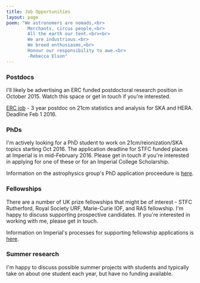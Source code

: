 ```yaml
---
title: Job Opportunities
layout: page
poem: "We astronomers are nomads,<br>
		Merchants, circus people,<br>
		All the earth our tent.<br><br>
		We are industrious.<br>
		We breed enthusiasms,<br>
		Honour our responsibility to awe.<br>
		-Rebecca Elson"
---
```


### Postdocs

I\'ll likely be advertising an ERC funded postdoctoral research position in October 2015. Watch this space or get in touch if you\'re interested.

[ERC job](job-erc.html) - 3 year postdoc on 21cm statistics and analysis for SKA and HERA. Deadline Feb 1 2016.

### PhDs

I\'m actively looking for a PhD student to work on 21cm/reionization/SKA topics starting Oct 2016. The application deadline for STFC funded places at Imperial is in mid-February 2016. Please get in touch if you\'re interested in applying for one of these or for an Imperial College Scholarship.

Information on the astrophysics group\'s PhD application proceedure is <a href="http://astro.ic.ac.uk/postgrad">here</a>.

### Fellowships

There are a number of UK prize fellowships that might be of interest - STFC Rutherford, Royal Society URF, Marie-Curie IOF, and RAS fellowship. I\'m happy to discuss supporting prospective candidates. If you\'re interested in working with me, please get in touch.

Information on Imperial\'s processes for supporting fellowship applications is <a href="http://astro.ic.ac.uk/content/job-opportunities">here</a>.

### Summer research

I\'m happy to discuss possible summer projects with students and typically take on about one student each year, but have no funding available. 